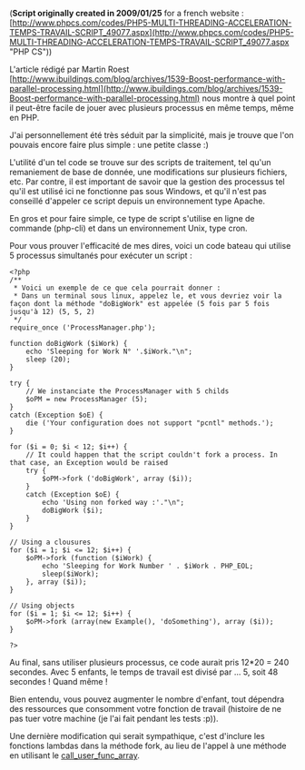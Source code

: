 (**Script originally created in 2009/01/25** for a french website : [http://www.phpcs.com/codes/PHP5-MULTI-THREADING-ACCELERATION-TEMPS-TRAVAIL-SCRIPT_49077.aspx](http://www.phpcs.com/codes/PHP5-MULTI-THREADING-ACCELERATION-TEMPS-TRAVAIL-SCRIPT_49077.aspx "PHP CS"))

L'article rédigé par Martin Roest [http://www.ibuildings.com/blog/archives/1539-Boost-performance-with-parallel-processing.html](http://www.ibuildings.com/blog/archives/1539-Boost-performance-with-parallel-processing.html) nous montre à quel point il peut-être facile de jouer avec plusieurs processus en même temps, même en PHP.

J'ai personnellement été très séduit par la simplicité, mais je trouve que l'on pouvais encore faire plus simple : une petite classe :)

L'utilité d'un tel code se trouve sur des scripts de traitement, tel qu'un remaniement de base de donnée, une modifications sur plusieurs fichiers, etc. Par contre, il est important de savoir que la gestion des processus tel qu'il est utilisé ici ne fonctionne pas sous Windows, et qu'il n'est pas conseillé d'appeler ce script depuis un environnement type Apache.

En gros et pour faire simple, ce type de script s'utilise en ligne de commande (php-cli) et dans un environnement Unix, type cron.

Pour vous prouver l'efficacité de mes dires, voici un code bateau qui utilise 5 processus simultanés pour exécuter un script :

	<?php
	/**
	 * Voici un exemple de ce que cela pourrait donner :
	 * Dans un terminal sous linux, appelez le, et vous devriez voir la façon dont la méthode "doBigWork" est appelée (5 fois par 5 fois jusqu'à 12) (5, 5, 2)
	 */
	require_once ('ProcessManager.php');
	
	function doBigWork ($iWork) {
		echo 'Sleeping for Work N° '.$iWork."\n";
		sleep (20);
	}
	
	try {
		// We instanciate the ProcessManager with 5 childs
		$oPM = new ProcessManager (5);
	}
	catch (Exception $oE) {
		die ('Your configuration does not support "pcntl" methods.');
	}
	
	for ($i = 0; $i < 12; $i++) {
		// It could happen that the script couldn't fork a process. In that case, an Exception would be raised
		try {
			$oPM->fork ('doBigWork', array ($i));
		}
		catch (Exception $oE) {
			echo 'Using non forked way :'."\n";
			doBigWork ($i);
		}
	}

    // Using a clousures
    for ($i = 1; $i <= 12; $i++) {
        $oPM->fork (function ($iWork) {
            echo 'Sleeping for Work Number ' . $iWork . PHP_EOL;
            sleep($iWork);
        }, array ($i));
    }

    // Using objects
    for ($i = 1; $i <= 12; $i++) {
        $oPM->fork (array(new Example(), 'doSomething'), array ($i));
    }

	?>

Au final, sans utiliser plusieurs processus, ce code aurait pris 12*20 = 240 secondes.
Avec 5 enfants, le temps de travail est divisé par ... 5, soit 48 secondes ! Quand même !

Bien entendu, vous pouvez augmenter le nombre d'enfant, tout dépendra des ressources que consomment votre fonction de travail (histoire de ne pas tuer votre machine (je l'ai fait pendant les tests :p)).

Une dernière modification qui serait sympathique, c'est d'inclure les fonctions lambdas dans la méthode fork, au lieu de l'appel à une méthode en utilisant le [call_user_func_array](http://fr2.php.net/call_user_func_array).
